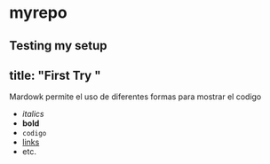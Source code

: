 # myrepo
Testing my setup
---
title: "First Try "
---
Mardowk permite el uso de diferentes formas para mostrar el codigo
- *italics*
- **bold**
- `codigo`
- [links](github.com)
- etc.